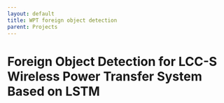 ```yaml
---
layout: default
title: WPT foreign object detection
parent: Projects
---
```


# Foreign Object Detection for LCC-S Wireless Power Transfer System Based on LSTM
<!-- <iframe width="100%" height="700" src="/assets/thesis/wpt_paper.pdf">If you are seeing this text, the preview of the CV failed. Most likely this happened because your browser does not support this technical feature. In this case, please download the CV using the link above.</iframe> -->